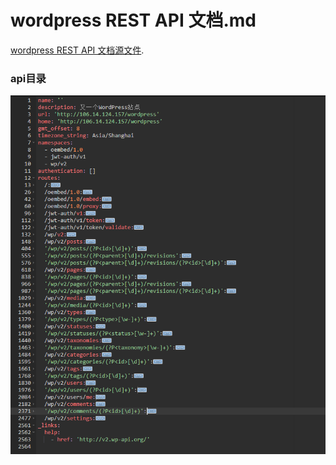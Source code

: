 # wordpress REST API 文档.md

[wordpress REST API 文档源文件](https://github.com/WYBOOM/burden5/blob/master/wordpressAPI.json).

### api目录
![alt 属性文本](https://github.com/WYBOOM/burden5/blob/master/src/assets/img/api.png)


